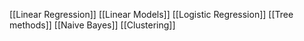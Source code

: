 [[Linear Regression]]
[[Linear Models]]
[[Logistic Regression]]
[[Tree methods]]
[[Naive Bayes]]
[[Clustering]]